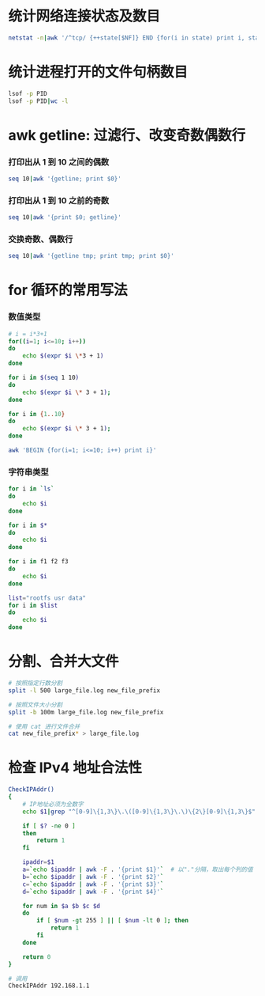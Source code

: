 # 统计网络连接状态及数目
```bash
netstat -n|awk '/^tcp/ {++state[$NF]} END {for(i in state) print i, state[i]}'
```

# 统计进程打开的文件句柄数目
```bash
lsof -p PID
lsof -p PID|wc -l
```

# awk getline: 过滤行、改变奇数偶数行
### 打印出从 1 到 10 之间的偶数
```bash
seq 10|awk '{getline; print $0}'
```

### 打印出从 1 到 10 之前的奇数
```bash
seq 10|awk '{print $0; getline}'
```

### 交换奇数、偶数行
```bash
seq 10|awk '{getline tmp; print tmp; print $0}'
```

# for 循环的常用写法
### 数值类型
```bash
# i = i*3+1
for((i=1; i<=10; i++))
do
    echo $(expr $i \*3 + 1)
done
```

```bash
for i in $(seq 1 10)
do
    echo $(expr $i \* 3 + 1);
done
```

```bash
for i in {1..10}
do
    echo $(expr $i \* 3 + 1);
done
```

```bash
awk 'BEGIN {for(i=1; i<=10; i++) print i}'
```

### 字符串类型
```bash
for i in `ls`
do
    echo $i
done
```

```bash
for i in $*
do
    echo $i
done
```

```bash
for i in f1 f2 f3
do
    echo $i
done
```

```bash
list="rootfs usr data"
for i in $list
do
    echo $i
done
```

# 分割、合并大文件
```bash
# 按照指定行数分割
split -l 500 large_file.log new_file_prefix

# 按照文件大小分割
split -b 100m large_file.log new_file_prefix

# 使用 cat 进行文件合并
cat new_file_prefix* > large_file.log
```

# 检查 IPv4 地址合法性
```bash
CheckIPAddr()
{
    # IP地址必须为全数字
    echo $1|grep "^[0-9]\{1,3\}\.\([0-9]\{1,3\}\.\)\{2\}[0-9]\{1,3\}$" > /dev/null

    if [ $? -ne 0 ]
    then
        return 1
    fi

    ipaddr=$1
    a=`echo $ipaddr | awk -F . '{print $1}'`  # 以"."分隔，取出每个列的值
    b=`echo $ipaddr | awk -F . '{print $2}'`
    c=`echo $ipaddr | awk -F . '{print $3}'`
    d=`echo $ipaddr | awk -F . '{print $4}'`

    for num in $a $b $c $d
    do
        if [ $num -gt 255 ] || [ $num -lt 0 ]; then
            return 1
        fi
    done

    return 0
}

# 调用
CheckIPAddr 192.168.1.1
```
